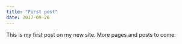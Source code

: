 ```yaml
---
title: "First post"
date: 2017-09-26
---
```


This is my first post on my new site. More pages and posts to come.
